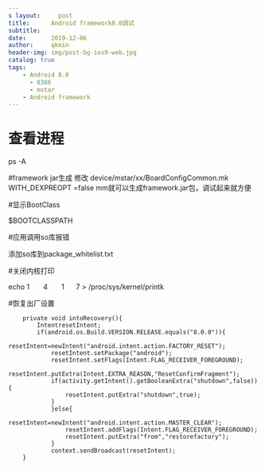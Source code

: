 ```yaml
---
s layout:     post
title:      Android framework8.0调试
subtitle:   
date:       2019-12-06
author:     qkmin
header-img: img/post-bg-ios9-web.jpg
catalog: true
tags:
    - Android 8.0
	  - 8386
	  - mstar
    - Android framework
---
```


# 查看进程

ps -A

#framework jar生成
修改  device/mstar/xx/BoardConfigCommon.mk  
WITH_DEXPREOPT =false
mm就可以生成framework.jar包，调试起来就方便

#显示BootClass

$BOOTCLASSPATH

#应用调用so库报错

添加so库到package_whitelist.txt

#关闭内核打印

echo 1       4       1      7 > /proc/sys/kernel/printk

#恢复出厂设置
```
	private void intoRecovery(){
		IntentresetIntent;
		if(android.os.Build.VERSION.RELEASE.equals("8.0.0")){
			resetIntent=newIntent("android.intent.action.FACTORY_RESET");
			resetIntent.setPackage("android");
			resetIntent.setFlags(Intent.FLAG_RECEIVER_FOREGROUND);
			resetIntent.putExtra(Intent.EXTRA_REASON,"ResetConfirmFragment");
			if(activity.getIntent().getBooleanExtra("shutdown",false)){
				resetIntent.putExtra("shutdown",true);
			}
			}else{
				resetIntent=newIntent("android.intent.action.MASTER_CLEAR");
				resetIntent.addFlags(Intent.FLAG_RECEIVER_FOREGROUND);
				resetIntent.putExtra("from","restorefactory");
			}
			context.sendBroadcast(resetIntent);
	}

```



